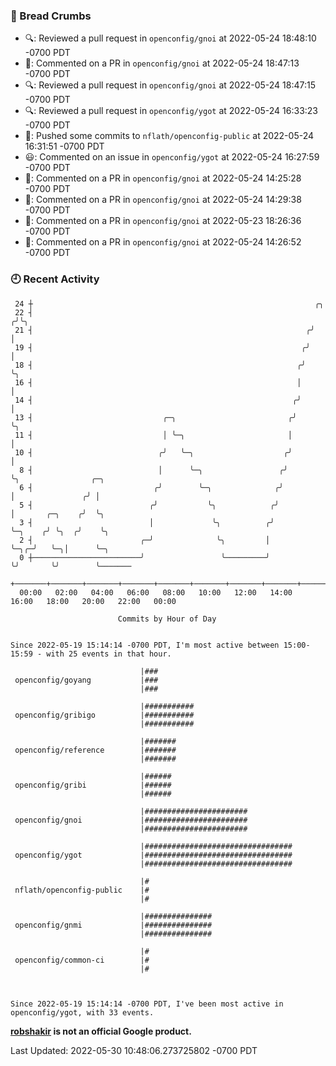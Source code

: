 ### 🍞 Bread Crumbs

 * 🔍: Reviewed a pull request in  `openconfig/gnoi` at 2022-05-24 18:48:10 -0700 PDT
 * 💬: Commented on a PR in  `openconfig/gnoi` at 2022-05-24 18:47:13 -0700 PDT
 * 🔍: Reviewed a pull request in  `openconfig/gnoi` at 2022-05-24 18:47:15 -0700 PDT
 * 🔍: Reviewed a pull request in  `openconfig/ygot` at 2022-05-24 16:33:23 -0700 PDT
 * 🚢: Pushed some commits to `nflath/openconfig-public` at 2022-05-24 16:31:51 -0700 PDT
 * 😃: Commented on an issue in `openconfig/ygot` at 2022-05-24 16:27:59 -0700 PDT
 * 💬: Commented on a PR in  `openconfig/gnoi` at 2022-05-24 14:25:28 -0700 PDT
 * 💬: Commented on a PR in  `openconfig/gnoi` at 2022-05-24 14:29:38 -0700 PDT
 * 💬: Commented on a PR in  `openconfig/gnoi` at 2022-05-23 18:26:36 -0700 PDT
 * 💬: Commented on a PR in  `openconfig/gnoi` at 2022-05-24 14:26:52 -0700 PDT

### 🕘 Recent Activity
```
 24 ┼                                                               ╭╮
 22 ┤                                                              ╭╯╰╮
 21 ┤                                                             ╭╯  │
 19 ┤                                                            ╭╯   │
 18 ┤                                                           ╭╯    ╰╮
 16 ┤                                                           │      │
 14 ┤                                                          ╭╯      │
 13 ┤                             ╭─╮                         ╭╯       ╰╮
 11 ┤                             │ ╰─╮                       │         │
 10 ┤                            ╭╯   ╰─╮                    ╭╯         │
  8 ┤                            │      ╰─╮                 ╭╯          ╰╮                ╭─╮
  6 ┤                           ╭╯        ╰─╮              ╭╯            │               ╭╯ │
  5 ┤                          ╭╯           ╰╮            ╭╯             │       ╭─╮    ╭╯  ╰╮
  3 ┤                          │             ╰╮          ╭╯              ╰─╮    ╭╯ ╰╮  ╭╯    ╰╮
  2 ┤                        ╭─╯              ╰╮         │                 ╰─╮╭─╯   ╰─╮│      ╰─╮
  0 ┼────────────────────────╯                 ╰─────────╯                   ╰╯       ╰╯        ╰───────
    +───────+───────+───────+───────+───────+───────+───────+───────+───────+───────+───────+───────+────
  00:00   02:00   04:00   06:00   08:00   10:00   12:00   14:00   16:00   18:00   20:00   22:00   00:00   

						Commits by Hour of Day


Since 2022-05-19 15:14:14 -0700 PDT, I'm most active between 15:00-15:59 - with 25 events in that hour.

```



```
                             |###
 openconfig/goyang           |###
                             |###

                             |###########
 openconfig/gribigo          |###########
                             |###########

                             |#######
 openconfig/reference        |#######
                             |#######

                             |######
 openconfig/gribi            |######
                             |######

                             |#######################
 openconfig/gnoi             |#######################
                             |#######################

                             |#################################
 openconfig/ygot             |#################################
                             |#################################

                             |#
 nflath/openconfig-public    |#
                             |#

                             |###############
 openconfig/gnmi             |###############
                             |###############

                             |#
 openconfig/common-ci        |#
                             |#



Since 2022-05-19 15:14:14 -0700 PDT, I've been most active in openconfig/ygot, with 33 events.

```
**[robshakir](mailto:robjs@google.com) is not an official Google product.**  


Last Updated: 2022-05-30 10:48:06.273725802 -0700 PDT
